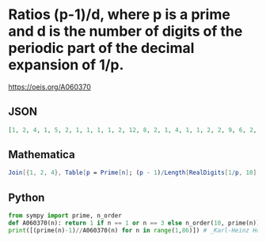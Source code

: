 # Ratios \(p\-1\)/d, where p is a prime and d is the number of digits of the periodic part of the decimal expansion of 1/p\.
https://oeis.org/A060370
## JSON
```JSON
[1, 2, 4, 1, 5, 2, 1, 1, 1, 1, 2, 12, 8, 2, 1, 4, 1, 1, 2, 2, 9, 6, 2, 2, 1, 25, 3, 2, 1, 1, 3, 1, 17, 3, 1, 2, 2, 2, 1, 4, 1, 1, 2, 1, 2, 2, 7, 1, 2, 1, 1, 34, 8, 5, 1, 1, 1, 54, 4, 10, 2, 2, 2, 2, 1, 4, 3, 1, 2, 3, 11, 2, 1, 2, 1, 1, 1, 4, 2, 2, 1, 3, 2, 1, 2]
```
## Mathematica
```Mathematica
Join[{1, 2, 4}, Table[p = Prime[n]; (p - 1)/Length[RealDigits[1/p, 10][[1, 1]]], {n, 4, 100}]] (* _T. D. Noe_, Oct 04 2012 *)
```
## Python
```Python
from sympy import prime, n_order
def A060370(n): return 1 if n == 1 or n == 3 else n_order(10, prime(n))
print([(prime(n)-1)//A060370(n) for n in range(1,86)]) # _Karl-Heinz Hofmann_, Mar 16 2022
```
